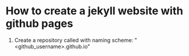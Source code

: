 # How to create a jekyll website with github pages

1. Create a repository called with naming scheme: "<github_username>.github.io"

